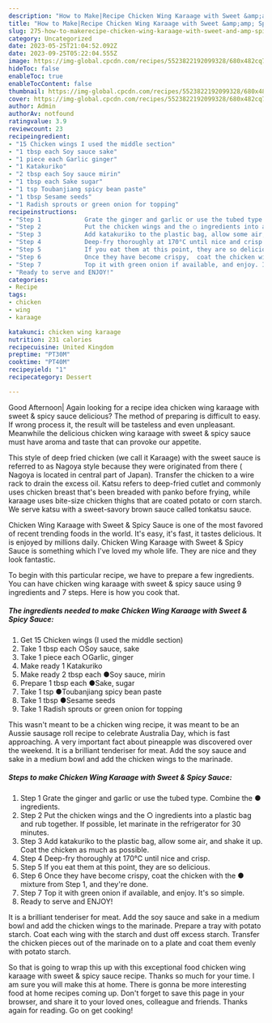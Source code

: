 ```yaml
---
description: "How to Make|Recipe Chicken Wing Karaage with Sweet &amp;amp; Spicy Sauce {That is Simple"
title: "How to Make|Recipe Chicken Wing Karaage with Sweet &amp;amp; Spicy Sauce {That is Simple"
slug: 275-how-to-makerecipe-chicken-wing-karaage-with-sweet-and-amp-spicy-sauce-that-is-simple
category: Uncategorized
date: 2023-05-25T21:04:52.092Z
date: 2023-09-25T05:22:04.555Z
image: https://img-global.cpcdn.com/recipes/5523822192099328/680x482cq70/chicken-wing-karaage-with-sweet-spicy-sauce-recipe-main-photo.jpg
hideToc: false
enableToc: true
enableTocContent: false
thumbnail: https://img-global.cpcdn.com/recipes/5523822192099328/680x482cq70/chicken-wing-karaage-with-sweet-spicy-sauce-recipe-main-photo.jpg
cover: https://img-global.cpcdn.com/recipes/5523822192099328/680x482cq70/chicken-wing-karaage-with-sweet-spicy-sauce-recipe-main-photo.jpg
author: Admin
authorAv: notfound
ratingvalue: 3.9
reviewcount: 23
recipeingredient:
- "15 Chicken wings I used the middle section"
- "1 tbsp each Soy sauce sake"
- "1 piece each Garlic ginger"
- "1 Katakuriko"
- "2 tbsp each Soy sauce mirin"
- "1 tbsp each Sake sugar"
- "1 tsp Toubanjiang spicy bean paste"
- "1 tbsp Sesame seeds"
- "1 Radish sprouts or green onion for topping"
recipeinstructions:
- "Step 1            Grate the ginger and garlic or use the tubed type. Combine the ● ingredients."
- "Step 2            Put the chicken wings and the ○ ingredients into a plastic bag and rub together. If possible, let marinate in the refrigerator for 30 minutes."
- "Step 3            Add katakuriko to the plastic bag, allow some air, and shake it up. Coat the chicken as much as possible."
- "Step 4            Deep-fry thoroughly at 170°C until nice and crisp."
- "Step 5            If you eat them at this point, they are so delicious."
- "Step 6            Once they have become crispy,  coat the chicken with the ● mixture from Step 1, and they&#39;re done."
- "Step 7            Top it with green onion if available, and enjoy. It&#39;s so simple."
- "Ready to serve and ENJOY!"
categories:
- Recipe
tags:
- chicken
- wing
- karaage

katakunci: chicken wing karaage 
nutrition: 231 calories
recipecuisine: United Kingdom
preptime: "PT30M"
cooktime: "PT40M"
recipeyield: "1"
recipecategory: Dessert

---
```



Good Afternoon| Again looking for a recipe idea chicken wing karaage with sweet &amp; spicy sauce delicious? The method of preparing is difficult to easy. If wrong process it, the result will be tasteless and even unpleasant. Meanwhile the delicious chicken wing karaage with sweet &amp; spicy sauce must have aroma and taste that can provoke our appetite.





This style of deep fried chicken (we call it Karaage) with the sweet sauce is referred to as Nagoya style because they were originated from there ( Nagoya is located in central part of Japan). Transfer the chicken to a wire rack to drain the excess oil. Katsu refers to deep-fried cutlet and commonly uses chicken breast that&#39;s been breaded with panko before frying, while karaage uses bite-size chicken thighs that are coated potato or corn starch. We serve katsu with a sweet-savory brown sauce called tonkatsu sauce.

Chicken Wing Karaage with Sweet &amp; Spicy Sauce is one of the most favored of recent trending foods in the world. It's easy, it's fast, it tastes delicious. It is enjoyed by millions daily. Chicken Wing Karaage with Sweet &amp; Spicy Sauce is something which I've loved my whole life. They are nice and they look fantastic.


To begin with this particular recipe, we have to prepare a few ingredients. You can have chicken wing karaage with sweet &amp; spicy sauce using 9 ingredients and 7 steps. Here is how you cook that.

<!--inarticleads1-->

##### The ingredients needed to make Chicken Wing Karaage with Sweet &amp; Spicy Sauce:

1. Get 15 Chicken wings (I used the middle section)
1. Take 1 tbsp each ○Soy sauce, sake
1. Take 1 piece each ○Garlic, ginger
1. Make ready 1 Katakuriko
1. Make ready 2 tbsp each ●Soy sauce, mirin
1. Prepare 1 tbsp each ●Sake, sugar
1. Take 1 tsp ●Toubanjiang spicy bean paste
1. Take 1 tbsp ●Sesame seeds
1. Take 1 Radish sprouts or green onion for topping


This wasn&#39;t meant to be a chicken wing recipe, it was meant to be an Aussie sausage roll recipe to celebrate Australia Day, which is fast approaching. A very important fact about pineapple was discovered over the weekend. It is a brilliant tenderiser for meat. Add the soy sauce and sake in a medium bowl and add the chicken wings to the marinade. 

<!--inarticleads2-->

##### Steps to make Chicken Wing Karaage with Sweet &amp; Spicy Sauce:

1. Step 1            Grate the ginger and garlic or use the tubed type. Combine the ● ingredients.
1. Step 2            Put the chicken wings and the ○ ingredients into a plastic bag and rub together. If possible, let marinate in the refrigerator for 30 minutes.
1. Step 3            Add katakuriko to the plastic bag, allow some air, and shake it up. Coat the chicken as much as possible.
1. Step 4            Deep-fry thoroughly at 170°C until nice and crisp.
1. Step 5            If you eat them at this point, they are so delicious.
1. Step 6            Once they have become crispy,  coat the chicken with the ● mixture from Step 1, and they&#39;re done.
1. Step 7            Top it with green onion if available, and enjoy. It&#39;s so simple.
1. Ready to serve and ENJOY!

It is a brilliant tenderiser for meat. Add the soy sauce and sake in a medium bowl and add the chicken wings to the marinade. Prepare a tray with potato starch. Coat each wing with the starch and dust off excess starch. Transfer the chicken pieces out of the marinade on to a plate and coat them evenly with potato starch. 

So that is going to wrap this up with this exceptional food chicken wing karaage with sweet &amp; spicy sauce recipe. Thanks so much for your time. I am sure you will make this at home. There is gonna be more interesting food at home recipes coming up. Don't forget to save this page in your browser, and share it to your loved ones, colleague and friends. Thanks again for reading. Go on get cooking!
